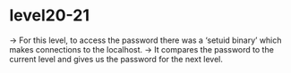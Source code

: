 # level20-21

→ For this level, to access the password there was a ‘setuid binary’ which makes connections to the localhost.
→ It compares the password to the current level and gives us the password for the next level.

